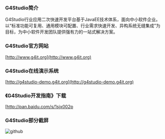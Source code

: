 ### G4Studio简介
G4Studio行业应用二次快速开发平台基于JavaEE技术体系，面向中小软件企业。以“标准功能可复用、通用模块可配置、行业需求快速开发、异构系统无缝集成”为目标，为中小软件开发团队提供强有力的一站式解决方案。
### G4Studio官方网站
[http://www.g4it.org](http://www.g4it.org)
### G4Studio在线演示系统
[http://g4studio-demo.g4it.org](http://g4studio-demo.g4it.org)
### 《G4Studio开发指南》下载
[http://pan.baidu.com/s/1sjx002p
### G4Studio部分截屏
![github](http://www.g4it.org/data/attachment/forum/201306/10/094714dtnknicay43hshde.gif "G4Studio截屏")

